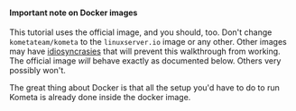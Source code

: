 #### Important note on Docker images

This tutorial uses the official image, and you should, too. Don't change `kometateam/kometa` to the `linuxserver.io` image or any other. 
Other images may have [idiosyncrasies](../images.md) that will prevent this walkthrough from working. 
The official image *will* behave exactly as documented below. Others very possibly won't.

The great thing about Docker is that all the setup you'd have to do to run Kometa is already done inside the docker image.
